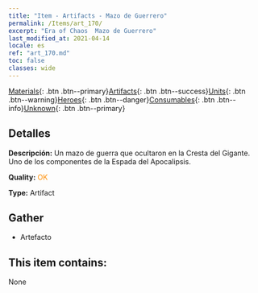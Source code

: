 ```yaml
---
title: "Item - Artifacts - Mazo de Guerrero"
permalink: /Items/art_170/
excerpt: "Era of Chaos  Mazo de Guerrero"
last_modified_at: 2021-04-14
locale: es
ref: "art_170.md"
toc: false
classes: wide
---
```

 [Materials](/es/Items/){: .btn .btn--primary}[Artifacts](/es/Items/Artifacts/){: .btn .btn--success}[Units](/es/Items/Units/){: .btn .btn--warning}[Heroes](/es/Items/Heroes/){: .btn .btn--danger}[Consumables](/es/Items/Consumables/){: .btn .btn--info}[Unknown](/es/Items/Unknown/){: .btn .btn--primary}

## Detalles
 **Descripción:** Un mazo de guerra que ocultaron en la Cresta del Gigante. Uno de los componentes de la Espada del Apocalipsis.

 **Quality:** <span style="color: #FF8C00">OK</span>

 **Type:** Artifact

## Gather

*    Artefacto 

## This item contains:

  None

